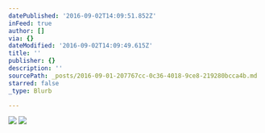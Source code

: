 ```yaml
---
datePublished: '2016-09-02T14:09:51.852Z'
inFeed: true
author: []
via: {}
dateModified: '2016-09-02T14:09:49.615Z'
title: ''
publisher: {}
description: ''
sourcePath: _posts/2016-09-01-207767cc-0c36-4018-9ce8-219280bcca4b.md
starred: false
_type: Blurb

---
```

![](https://the-grid-user-content.s3-us-west-2.amazonaws.com/3d83fea0-1978-47d1-b96c-cec4f86818f1.jpg)
![](https://the-grid-user-content.s3-us-west-2.amazonaws.com/867ac146-b7cd-42a4-a367-a2c142ff4043.jpg)